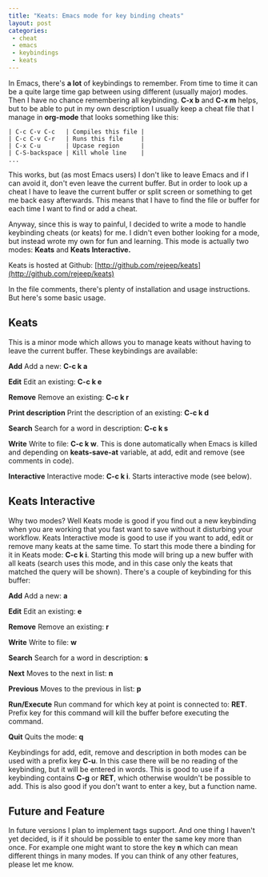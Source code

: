 ```yaml
---
title: "Keats: Emacs mode for key binding cheats"
layout: post
categories:
 - cheat
 - emacs
 - keybindings
 - keats
---
```


In Emacs, there's **a lot** of keybindings to remember. From time to
time it can be a quite large time gap between using different (usually
major) modes. Then I have no chance remembering all keybinding. **C-x b**
and **C-x m** helps, but to be able to put in my own description I usually
keep a cheat file that I manage in **org-mode** that looks something like
this:

    | C-c C-v C-c   | Compiles this file |
    | C-c C-v C-r   | Runs this file     |
    | C-x C-u       | Upcase region      |
    | C-S-backspace | Kill whole line    |
    ...

This works, but (as most Emacs users) I don't like to leave Emacs and
if I can avoid it, don't even leave the current buffer. But in order
to look up a cheat I have to leave the current buffer or split screen
or something to get me back easy afterwards. This means that I have to
find the file or buffer for each time I want to find or add a cheat.

Anyway, since this is way to painful, I decided to write a mode to
handle keybinding cheats (or keats) for me. I didn't even bother
looking for a mode, but instead wrote my own for fun and
learning. This mode is actually two modes: **Keats** and **Keats Interactive.**

Keats is hosted at Github:
[http://github.com/rejeep/keats](http://github.com/rejeep/keats)

In the file comments, there's plenty of installation and usage
instructions. But here's some basic usage.

## Keats
This is a minor mode which allows you to manage keats without having
to leave the current buffer. These keybindings are available:

**Add**
Add a new: **C-c k a**

**Edit**
Edit an existing: **C-c k e**

**Remove**
Remove an existing: **C-c k r**

**Print description**
Print the description of an existing: **C-c k d**

**Search**
Search for a word in description: **C-c k s**

**Write**
Write to file: **C-c k w**. This is done automatically when Emacs is
killed and depending on **keats-save-at** variable, at add, edit and
remove (see comments in code).

**Interactive**
Interactive mode: **C-c k i**. Starts interactive mode (see below).

## Keats Interactive
Why two modes? Well Keats mode is good if you find out a new
keybinding when you are working that you fast want to save without it
disturbing your workflow. Keats Interactive mode is good to use if you
want to add, edit or remove many keats at the same time. To start this
mode there a binding for it in Keats mode: **C-c k i**. Starting
this mode will bring up a new buffer with all keats (search uses this
mode, and in this case only the keats that matched the query will be
shown). There's a couple of keybinding for this buffer:

**Add**
Add a new: **a**

**Edit**
Edit an existing: **e**

**Remove**
Remove an existing: **r**

**Write**
Write to file: **w**

**Search**
Search for a word in description: **s**

**Next**
Moves to the next in list: **n**

**Previous**
Moves to the previous in list: **p**

**Run/Execute**
Run command for which key at point is connected to: **RET**. Prefix key
for this command will kill the buffer before executing the command.

**Quit**
Quits the mode: **q**

Keybindings for add, edit, remove and description in both modes can be
used with a prefix key **C-u**. In this case there will be no reading of
the keybinding, but it will be entered in words. This is good to use if
a keybinding contains **C-g** or **RET**, which otherwise wouldn't be
possible to add. This is also good if you don't want to enter a key,
but a function name.

## Future and Feature
In future versions I plan to implement tags support. And one thing I
haven't yet decided, is if it should be possible to enter the same key
more than once. For example one might want to store the key **n** which
can mean different things in many modes. If you can think of any other
features, please let me know.
